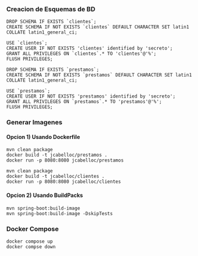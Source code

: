 


### Creacion de Esquemas de BD
```
DROP SCHEMA IF EXISTS `clientes`;
CREATE SCHEMA IF NOT EXISTS `clientes` DEFAULT CHARACTER SET latin1 COLLATE latin1_general_ci;

USE `clientes`;
CREATE USER IF NOT EXISTS 'clientes' identified by 'secreto';
GRANT ALL PRIVILEGES ON `clientes`.* TO 'clientes'@'%';
FLUSH PRIVILEGES;

DROP SCHEMA IF EXISTS `prestamos`;
CREATE SCHEMA IF NOT EXISTS `prestamos` DEFAULT CHARACTER SET latin1 COLLATE latin1_general_ci;

USE `prestamos`;
CREATE USER IF NOT EXISTS 'prestamos' identified by 'secreto';
GRANT ALL PRIVILEGES ON `prestamos`.* TO 'prestamos'@'%';
FLUSH PRIVILEGES;
```

### Generar Imagenes
#### Opcion 1) Usando Dockerfile
``` 
mvn clean package
docker build -t jcabelloc/prestamos .
docker run -p 8080:8080 jcabelloc/prestamos 
```

``` 
mvn clean package
docker build -t jcabelloc/clientes .
docker run -p 8080:8080 jcabelloc/clientes

```

#### Opcion 2) Usando BuildPacks
```
mvn spring-boot:build-image 
mvn spring-boot:build-image -DskipTests
```


### Docker Compose
```
docker compose up
docker compse down
```

